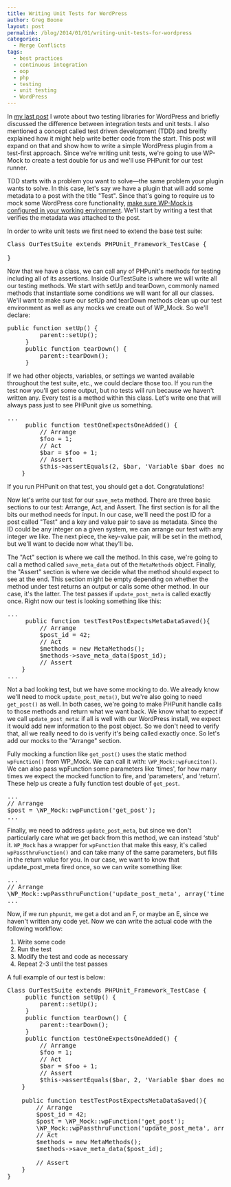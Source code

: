 ```yaml
---
title: Writing Unit Tests for WordPress
author: Greg Boone
layout: post
permalink: /blog/2014/01/01/writing-unit-tests-for-wordpress
categories:
  - Merge Conflicts
tags:
  - best practices
  - continuous integration
  - oop
  - php
  - testing
  - unit testing
  - WordPress
---
```

In [my last post][1] I wrote about two testing libraries for WordPress and briefly discussed the difference between integration tests and unit tests. I also mentioned a concept called test driven development (TDD) and breifly explained how it might help write better code from the start. This post will expand on that and show how to write a simple WordPress plugin from a test-first approach. Since we're writing unit tests, we're going to use WP-Mock to create a test double for us and we'll use PHPunit for our test runner.  
<!--more-->

TDD starts with a problem you want to solve—the same problem your plugin wants to solve. In this case, let's say we have a plugin that will add some metadata to a post with the title "Test". Since that's going to require us to mock some WordPress core functionality, [make sure WP-Mock is configured in your working environment][2]. We'll start by writing a test that verifies the metadata was attached to the post.

In order to write unit tests we first need to extend the base test suite:

<pre class="lang:php decode:true">Class OurTestSuite extends PHPUnit_Framework_TestCase {

}</pre>

Now that we have a class, we can call any of PHPunit's methods for testing including all of its assertions. Inside OurTestSuite is where we will write all our testing methods. We start with setUp and tearDown, commonly named methods that instantiate some conditions we will want for all our classes. We'll want to make sure our setUp and tearDown methods clean up our test environment as well as any mocks we create out of WP_Mock. So we'll declare:

<pre class="lang:php decode:true">public function setUp() {
         parent::setUp();
     }
     public function tearDown() {
         parent::tearDown();
     } 
</pre>

If we had other objects, variables, or settings we wanted available throughout the test suite, etc., we could declare those too. If you run the test now you'll get some output, but no tests will run because we haven't written any. Every test is a method within this class. Let's write one that will always pass just to see PHPunit give us something.

<pre class="lang:php decode:true">...
     public function testOneExpectsOneAdded() {
         // Arrange
         $foo = 1;
         // Act
         $bar = $foo + 1;
         // Assert
         $this->assertEquals(2, $bar, 'Variable $bar does not equal two.');
    }
</pre>

If you run PHPunit on that test, you should get a dot. Congratulations!

Now let's write our test for our `save_meta` method. There are three basic sections to our test: Arrange, Act, and Assert. The first section is for all the bits our method needs for input. In our case, we'll need the post ID for a post called "Test" and a key and value pair to save as metadata. Since the ID could be any integer on a given system, we can arrange our test with any integer we like. The next piece, the key-value pair, will be set in the method, but we'll want to decide now what they'll be.

The "Act" section is where we call the method. In this case, we're going to call a method called `save_meta_data` out of the `MetaMethods` object. Finally, the "Assert" section is where we decide what the method should expect to see at the end. This section might be empty depending on whether the method under test returns an output or calls some other method. In our case, it's the latter. The test passes if `update_post_meta` is called exactly once. Right now our test is looking something like this:

<pre class="lang:php decode:true">...
     public function testTestPostExpectsMetaDataSaved(){
         // Arrange
         $post_id = 42;
         // Act
         $methods = new MetaMethods();
         $methods->save_meta_data($post_id);
         // Assert
    }
...
</pre>

Not a bad looking test, but we have some mocking to do. We already know we'll need to mock `update_post_meta()`, but we're also going to need `get_post()` as well. In both cases, we're going to make PHPunit handle calls to those methods and return what we want back. We know what to expect if we call `update_post_meta`: if all is well with our WordPress install, we expect it would add new information to the post object. So we don't need to verify that, all we really need to do is verify it's being called exactly once. So let's add our mocks to the "Arrange" section.

Fully mocking a function like `get_post()` uses the static method `wpFunction()` from WP_Mock. We can call it with: `\WP_Mock::wpFunciton()`. We can also pass wpFunction some parameters like &#8216;times', for how many times we expect the mocked function to fire, and &#8216;parameters', and &#8216;return'. These help us create a fully function test double of `get_post`.

<pre class="lang:php decode:true">...
// Arrange
$post = \WP_Mock::wpFunction('get_post');
...
</pre>

Finally, we need to address `update_post_meta`, but since we don't particularly care what we get back from this method, we can instead &#8216;stub' it. `WP_Mock` has a wrapper for `wpFunction` that make this easy, it's called `wpPassthruFunction()` and can take many of the same parameters, but fills in the return value for you. In our case, we want to know that update\_post\_meta fired once, so we can write something like:

<pre class="lang:php decode:true">...
// Arrange
\WP_Mock::wpPassthruFunction('update_post_meta', array('times' =&gt; 1));
...
</pre>

Now, if we run `phpunit`, we get a dot and an F, or maybe an E, since we haven't written any code yet. Now we can write the actual code with the following workflow:

1.  Write some code
2.  Run the test
3.  Modify the test and code as necessary
4.  Repeat 2-3 until the test passes

A full example of our test is below:

<pre class="lang:php decode:true">Class OurTestSuite extends PHPUnit_Framework_TestCase {
     public function setUp() {
         parent::setUp();
     }
     public function tearDown() {
         parent::tearDown();
     }
     public function testOneExpectsOneAdded() {
         // Arrange
         $foo = 1;
         // Act
         $bar = $foo + 1;
         // Assert
         $this->assertEquals($bar, 2, 'Variable $bar does not equal two.');
    }

    public function testTestPostExpectsMetaDataSaved(){
        // Arrange
        $post_id = 42;
        $post = \WP_Mock::wpFunction('get_post');
        \WP_Mock::wpPassthruFunction('update_post_meta', array('times' =&gt; 1));
        // Act
        $methods = new MetaMethods();
        $methods-&gt;save_meta_data($post_id);

        // Assert
    }
}
</pre>

 [1]: blog/2013/12/23/why-unit-testing-in-wordpress-matters/
 [2]: https://github.com/10up/wp_mock